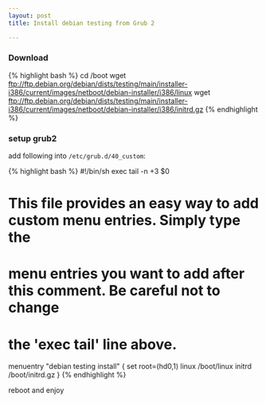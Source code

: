```yaml
---
layout: post
title: Install debian testing from Grub 2

---
```


### Download

{% highlight bash %}
cd /boot
wget ftp://ftp.debian.org/debian/dists/testing/main/installer-i386/current/images/netboot/debian-installer/i386/linux
wget ftp://ftp.debian.org/debian/dists/testing/main/installer-i386/current/images/netboot/debian-installer/i386/initrd.gz
{% endhighlight %}

### setup grub2

add following into `/etc/grub.d/40_custom`:

{% highlight bash %}
#!/bin/sh
exec tail -n +3 $0
# This file provides an easy way to add custom menu entries.  Simply type the
# menu entries you want to add after this comment.  Be careful not to change
# the 'exec tail' line above.

menuentry "debian testing install" {
set root=(hd0,1)
linux /boot/linux
initrd /boot/initrd.gz
}
{% endhighlight %}

reboot and enjoy
